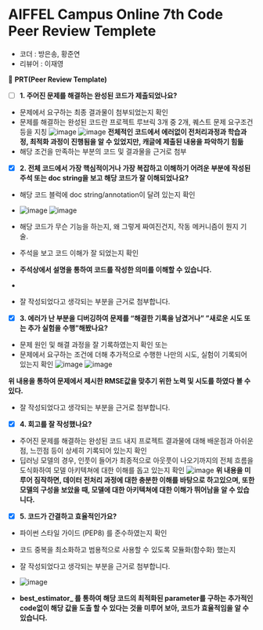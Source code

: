 # AIFFEL Campus Online 7th Code Peer Review Templete

- 코더 : 방은송, 황준연
- 리뷰어 : 이재영



🔑 **PRT(Peer Review Template)**

- [ ] **1. 주어진 문제를 해결하는 완성된 코드가 제출되었나요?**
- 문제에서 요구하는 최종 결과물이 첨부되었는지 확인
- 문제를 해결하는 완성된 코드란 프로젝트 루브릭 3개 중 2개,
퀘스트 문제 요구조건 등을 지칭
![image](https://github.com/youungg/AIFFEL_BESong/assets/149548911/5a8481dd-20ac-40aa-a7d8-364c0c08372c)
![image](https://github.com/youungg/AIFFEL_BESong/assets/149548911/bf406a4e-b8bc-4404-a79c-2c8780a7c236)
**전체적인 코드에서 에러없이 전처리과정과 학습과정, 최적화 과정이 진행됨을 알 수 있었지만, 캐글에 제출된 내용을 파악하기 힘듦**
- 해당 조건을 만족하는 부분의 코드 및 결과물을 근거로 첨부

- [x] **2. 전체 코드에서 가장 핵심적이거나 가장 복잡하고 이해하기 어려운 부분에 작성된
주석 또는 doc string을 보고 해당 코드가 잘 이해되었나요?**
- 해당 코드 블럭에 doc string/annotation이 달려 있는지 확인
- ![image](https://github.com/youungg/AIFFEL_BESong/assets/149548911/f736b4fe-8c7d-4c16-b6c3-7e1d6901cb31)
![image](https://github.com/youungg/AIFFEL_BESong/assets/149548911/0c6faf25-844d-48fd-987e-e4eb7f746049)

- 해당 코드가 무슨 기능을 하는지, 왜 그렇게 짜여진건지, 작동 메커니즘이 뭔지 기술.
- 주석을 보고 코드 이해가 잘 되었는지 확인
- **주석상에서 설명을 통하여 코드를 작성한 의미를 이해할 수 있습니다.**
- 
- 잘 작성되었다고 생각되는 부분을 근거로 첨부합니다.

- [x] **3. 에러가 난 부분을 디버깅하여 문제를 “해결한 기록을 남겼거나”
”새로운 시도 또는 추가 실험을 수행”해봤나요?**
- 문제 원인 및 해결 과정을 잘 기록하였는지 확인 또는
- 문제에서 요구하는 조건에 더해 추가적으로 수행한 나만의 시도,
실험이 기록되어 있는지 확인
![image](https://github.com/youungg/AIFFEL_BESong/assets/149548911/f7198ff7-3254-4e83-bf6f-6dc6e9427892)
![image](https://github.com/youungg/AIFFEL_BESong/assets/149548911/e4fff2fb-1e3d-43aa-8b67-a30adf6aa78c)

**위 내용을 통하여 문제에서 제시한 RMSE값을 맞추기 위한 노력 및 시도를 하였다 볼 수 있다.**
- 잘 작성되었다고 생각되는 부분을 근거로 첨부합니다.

- [x] **4. 회고를 잘 작성했나요?**
- 주어진 문제를 해결하는 완성된 코드 내지 프로젝트 결과물에 대해
배운점과 아쉬운점, 느낀점 등이 상세히 기록되어 있는지 확인
- 딥러닝 모델의 경우,
인풋이 들어가 최종적으로 아웃풋이 나오기까지의 전체 흐름을 도식화하여
모델 아키텍쳐에 대한 이해를 돕고 있는지 확인
![image](https://github.com/youungg/AIFFEL_BESong/assets/149548911/c4e9455c-22c6-481b-9608-3e71a29ebba9)
**위 내용을 미루어 짐작하면, 데이터 전처리 과정에 대한 충분한 이해를 바탕으로 하고있으며, 또한 모델의 구성을 보았을 때, 모델에 대한 아키텍쳐에 대한 이해가 뛰어남을 알 수 있습니다.** 


- [x] **5. 코드가 간결하고 효율적인가요?**
- 파이썬 스타일 가이드 (PEP8) 를 준수하였는지 확인
- 코드 중복을 최소화하고 범용적으로 사용할 수 있도록 모듈화(함수화) 했는지
- 잘 작성되었다고 생각되는 부분을 근거로 첨부합니다.

- ![image](https://github.com/youungg/AIFFEL_BESong/assets/149548911/5055e4fa-eaa5-4c82-ae13-9a9c164ae0dd)
- **best_estimator_ 를 통하여 해당 코드의 최적화된 parameter를 구하는 추가적인 code없이 해당 값을 도출 할 수 있다는 것을 미루어 보아, 코드가 효율적임을 알 수 있습니다.** 

